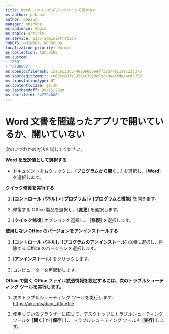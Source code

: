 ```yaml
---
title: Word ファイルがダブルクリックで開かない
ms.author: pebaum
author: pebaum
manager: mnirkhe
ms.audience: Admin
ms.topic: article
ms.service: o365-administration
ROBOTS: NOINDEX, NOFOLLOW
localization_priority: Normal
ms.collection: Adm_O365
ms.custom:
- "850"
- "2100002"
ms.openlocfilehash: 15ace133c344020e0056eff32d77911a9c23d376
ms.sourcegitcommit: c6692ce0fa1358ec3529e59ca0ecdfdea4cdc759
ms.translationtype: HT
ms.contentlocale: ja-JP
ms.lasthandoff: 09/15/2020
ms.locfileid: "47794808"
---
```

# <a name="word-document-opened-in-the-wrong-app-or-didnt-open"></a>Word 文書を間違ったアプリで開いているか、開いていない

次のいずれかの方法を試してください。

**Word を既定値として選択する**

- ドキュメントを右クリックし、[**プログラムから開く...**] を選択し、[**Word**] を選択します。

**クイック修復を実行する**

1. **[コントロール パネル] > [プログラム] > [プログラムと機能]** を開きます。

2. 修復する Office 製品を選択し、[**変更**] を選択します。

3. [**クイック修復**] オプションを選択し、 [**修復**] を選択します。

**使用しない Office のバージョンをアンインストールする**

1. **[コントロール パネル]、[プログラムのアンインストール]** の順に選択し、削除する Office のバージョンを選択します。

2. [**アンインストール**] をクリックします。

3. コンピューターを再起動します。

**Office で開く Office ファイル拡張情報を設定するには、次のトラブルシューティング ツールを実行します。**

1. 次のトラブルシューティング ツールを実行します: https://aka.ms/diag_officefile

2. 使用しているブラウザーに応じて、デスクトップにトラブルシューティング ツールを [**開く**] か [**保存**] し、トラブルシューティング ツールを [**実行**] します。
